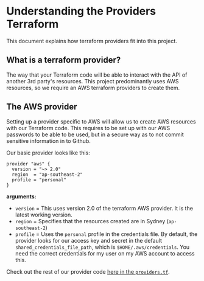# Understanding the Providers Terraform
This document explains how terraform providers fit into this project.

## What is a terraform provider?
The way that your Terraform code will be able to interact with the API of another 3rd party's resources. This project predominantly uses AWS resources, so we require an AWS terraform providers to create them.

## The AWS provider

Setting up a provider specific to AWS will allow us to create AWS resources with our Terraform code. This requires to be set up with our AWS passwords to be able to be used, but in a secure way as to not commit sensitive information in to Github.

Our basic provider looks like this:
```
provider "aws" {
  version = "~> 2.0"
  region  = "ap-southeast-2"
  profile = "personal"
}
```

**arguments:**
- `version` = This uses version 2.0 of the terraform AWS provider. It is the latest working version.
- `region` = Specifies that the resources created are in Sydney (`ap-southeast-2`)
- `profile` = Uses the `personal` profile in the credentials file. By default, the provider looks for our access key and secret in the default `shared_credentials_file_path`, which is `$HOME/.aws/credentials`. You need the correct credentials for my user on my AWS account to access this.

Check out the rest of our provider code [here in the `providers.tf`](/infra/providers.tf).